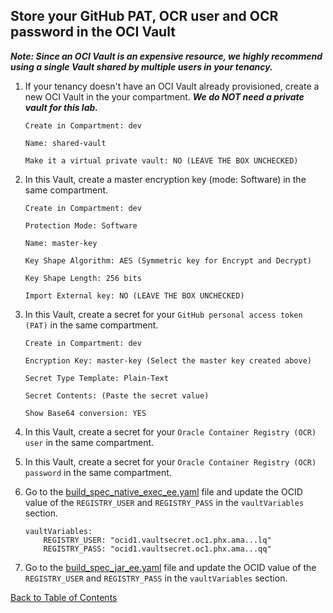 ## Store your GitHub PAT, OCR user and OCR password in the OCI Vault

***Note: Since an OCI Vault is an expensive resource, we highly recommend using a single Vault shared by multiple users in your tenancy.***

1. If your tenancy doesn't have an OCI Vault already provisioned, create a new OCI Vault in the your compartment. 
    ***We do NOT need a private vault for this lab.***

    ```
    Create in Compartment: dev
    
    Name: shared-vault

    Make it a virtual private vault: NO (LEAVE THE BOX UNCHECKED)
    ```

2. In this Vault, create a master encryption key (mode: Software) in the same compartment.

    ```
    Create in Compartment: dev

    Protection Mode: Software
    
    Name: master-key

    Key Shape Algorithm: AES (Symmetric key for Encrypt and Decrypt)
    
    Key Shape Length: 256 bits
    
    Import External key: NO (LEAVE THE BOX UNCHECKED)
    ```

3. In this Vault, create a secret for your `GitHub personal access token (PAT)` in the same compartment.

    ```
    Create in Compartment: dev
    
    Encryption Key: master-key (Select the master key created above)
    
    Secret Type Template: Plain-Text
    
    Secret Contents: (Paste the secret value)
    
    Show Base64 conversion: YES
    ```

4. In this Vault, create a secret for your `Oracle Container Registry (OCR) user` in the same compartment.

5. In this Vault, create a secret for your `Oracle Container Registry (OCR) password` in the same compartment.

6. Go to the [build_spec_native_exec_ee.yaml](../devops-build-spec/build_spec_native_exec_ee.yaml) file and update the OCID value of the `REGISTRY_USER` and `REGISTRY_PASS` in the `vaultVariables` section.

    ```
    vaultVariables:
        REGISTRY_USER: "ocid1.vaultsecret.oc1.phx.ama...lq"
        REGISTRY_PASS: "ocid1.vaultsecret.oc1.phx.ama...qq"
    ```

7. Go to the [build_spec_jar_ee.yaml](../devops-build-spec/build_spec_jar_ee.yaml) file and update the OCID value of the `REGISTRY_USER` and `REGISTRY_PASS` in the `vaultVariables` section.

[Back to Table of Contents](../README.md#table-of-contents)
